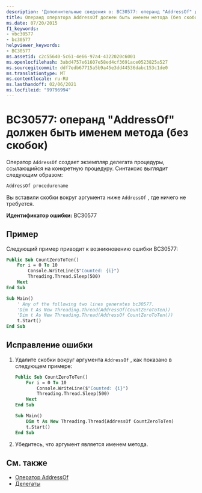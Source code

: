 ```yaml
---
description: 'Дополнительные сведения о: BC30577: операнд "AddressOf" должен быть именем метода (без скобок)'
title: Операнд оператора AddressOf должен быть именем метода (без скобок)
ms.date: 07/20/2015
f1_keywords:
- vbc30577
- bc30577
helpviewer_keywords:
- BC30577
ms.assetid: c2c55640-5c61-4e66-97a4-4322020c6001
ms.openlocfilehash: 3abd4757e61607e58ed4cf3691ace0523825a527
ms.sourcegitcommit: ddf7edb67715a5b9a45e3dd44536dabc153c1de0
ms.translationtype: MT
ms.contentlocale: ru-RU
ms.lasthandoff: 02/06/2021
ms.locfileid: "99796994"
---
```

# <a name="bc30577-addressof-operand-must-be-the-name-of-a-method-without-parentheses"></a>BC30577: операнд "AddressOf" должен быть именем метода (без скобок)

Оператор `AddressOf` создает экземпляр делегата процедуры, ссылающийся на конкретную процедуру. Синтаксис выглядит следующим образом:

```vb
AddressOf procedurename
```

Вы вставили скобки вокруг аргумента ниже `AddressOf` , где ничего не требуется.

**Идентификатор ошибки:** BC30577

## <a name="example"></a>Пример

Следующий пример приводит к возникновению ошибки BC30577:

```vb
Public Sub CountZeroToTen()
    For i = 0 To 10
        Console.WriteLine($"Counted: {i}")
        Threading.Thread.Sleep(500)
    Next
End Sub

Sub Main()
    ' Any of the following two lines generates bc30577.
    'Dim t As New Threading.Thread(AddressOf(CountZeroToTen))
    'Dim t As New Threading.Thread(AddressOf CountZeroToTen())
    t.Start()
End Sub
```

## <a name="to-correct-this-error"></a>Исправление ошибки

1. Удалите скобки вокруг аргумента `AddressOf` , как показано в следующем примере:

    ```vb
    Public Sub CountZeroToTen()
        For i = 0 To 10
            Console.WriteLine($"Counted: {i}")
            Threading.Thread.Sleep(500)
        Next
    End Sub

    Sub Main()
        Dim t As New Threading.Thread(AddressOf CountZeroToTen)
        t.Start()
    End Sub
    ```

2. Убедитесь, что аргумент является именем метода.

## <a name="see-also"></a>См. также

- [Оператор AddressOf](../operators/addressof-operator.md)
- [Делегаты](../../programming-guide/language-features/delegates/index.md)
